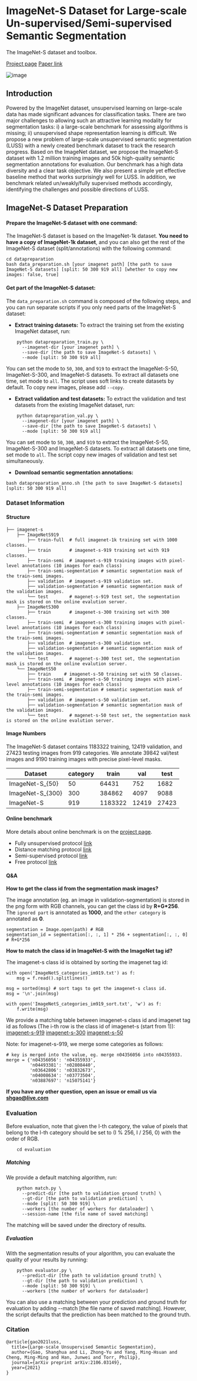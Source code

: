 # ImageNet-S Dataset for Large-scale Un-supervised/Semi-supervised Semantic Segmentation

The ImageNet-S dataset and toolbox.

[Project page](https://unsupervisedsemanticsegmentation.github.io/) [Paper link](https://arxiv.org/abs/2106.03149)

![image](https://user-images.githubusercontent.com/20515144/149651945-94501ffc-78c0-41be-a1d9-b3bfb3253370.png)

## Introduction

Powered by the ImageNet dataset, unsupervised learning on large-scale data has made significant advances for classification tasks. There are two major challenges to allowing such an attractive learning modality for segmentation tasks: i) a large-scale benchmark for assessing algorithms is missing; ii) unsupervised shape representation learning is difficult. We propose a new problem of large-scale unsupervised semantic segmentation (LUSS) with a newly created benchmark dataset to track the research progress. Based on the ImageNet dataset, we propose the ImageNet-S dataset with 1.2 million training images and 50k high-quality semantic segmentation annotations for evaluation. Our benchmark has a high data diversity and a clear task objective. We also present a simple yet effective baseline method that works surprisingly well for LUSS. In addition, we benchmark related un/weakly/fully supervised methods accordingly, identifying the challenges and possible directions of LUSS.


## ImageNet-S Dataset Preparation

#### Prepare the ImageNet-S dataset with one command:
The ImageNet-S dataset is based on the ImageNet-1k dataset.
**You need to have a copy of ImageNet-1k dataset**, 
and you can also get the rest of the ImageNet-S dataset (split/annotations) with the following command:
```shell
cd datapreparation
bash data_preparation.sh [your imagenet path] [the path to save ImageNet-S datasets] [split: 50 300 919 all] [whether to copy new images: false, true]
```

#### Get part of the ImageNet-S dataset:
The `data_preparation.sh` command is composed of the following steps, and you can run separate scripts if you only need parts of the ImageNet-S dataset:
- **Extract training datasets:**
To extract the training set from the existing ImageNet dataset, run:

```shell
    python datapreparation_train.py \
      --imagenet-dir [your imagenet path] \
      --save-dir [the path to save ImageNet-S datasets] \
      --mode [split: 50 300 919 all]
```
You can set the mode to `50`, `300`, and `919` to extract the ImageNet-S-50, ImageNet-S-300, and ImageNet-S datasets. To extract all datasets one time, set mode to `all`. The script uses soft links to create datasets by default. To copy new images, please add `--copy`.

- **Extract validation and test datasets:**
To extract the validation and test datasets from the existing ImageNet dataset, run:

```shell
    python datapreparation_val.py \
      --imagenet-dir [your imagenet path] \
      --save-dir [the path to save ImageNet-S datasets] \
      --mode [split: 50 300 919 all]
```
You can set mode to `50`, `300`, and `919` to extract the ImageNet-S-50, ImageNet-S-300 and ImageNet-S datasets. To extract all datasets one time, set mode to `all`. The script copy new images of validation and test set simultaneously.

- **Download semantic segmentation annotations:**
```shell
bash datapreparation_anno.sh [the path to save ImageNet-S datasets] [split: 50 300 919 all]
```

### Dataset Information

#### Structure
```
├── imagenet-s
    ├── ImageNetS919
        ├── train-full  # full imagenet-1k training set with 1000 classes.
        ├── train       # imagenet-s-919 training set with 919 classes.
        ├── train-semi  # imagenet-s-919 training images with pixel-level annotations (10 images for each class)
        ├── train-semi-segmentation # semantic segmentation mask of the train-semi images.
        ├── validation  # imagenet-s-919 validation set.
        ├── validation-segmentation # semantic segmentation mask of the validation images.
        └── test        # magenet-s-919 test set, the segmentation mask is stored on the online evalution server.
    ├── ImageNetS300        
        ├── train       # imagenet-s-300 training set with 300 classes.
        ├── train-semi  # imagenet-s-300 training images with pixel-level annotations (10 images for each class)
        ├── train-semi-segmentation # semantic segmentation mask of the train-semi images.
        ├── validation  # imagenet-s-300 validation set.
        ├── validation-segmentation # semantic segmentation mask of the validation images.
        └── test        # magenet-s-300 test set, the segmentation mask is stored on the online evalution server.                     
    └── ImageNetS50                            
        ├── train     # imagenet-s-50 training set with 50 classes.
        ├── train-semi  # imagenet-s-50 training images with pixel-level annotations (10 images for each class)
        ├── train-semi-segmentation # semantic segmentation mask of the train-semi images.
        ├── validation  # imagenet-s-50 validation set.
        ├── validation-segmentation # semantic segmentation mask of the validation images.
        └── test        # magenet-s-50 test set, the segmentation mask is stored on the online evalution server.   
```

#### Image Numbers
The ImageNet-S dataset contains 1183322 training, 12419 validation, and 27423 testing images from 919 categories. We annotate 39842 val/test images and 9190 training images with precise pixel-level masks.

| Dataset | category | train   | val   | test  |
|------------------|----------|---------|-------|-------|
| ImageNet-S_{50}  | 50       | 64431   | 752   | 1682  |
| ImageNet-S_{300} | 300      | 384862  | 4097  | 9088  |
| ImageNet-S        | 919      | 1183322 | 12419 | 27423 |

#### Online benchmark
More details about online benchmark is on the [project page](https://unsupervisedsemanticsegmentation.github.io/).
* Fully unsupervised protocol [link](https://codalab.lisn.upsaclay.fr/competitions/1317)
* Distance matching protocol [link](https://codalab.lisn.upsaclay.fr/competitions/1315)
* Semi-supervised protocol [link](https://codalab.lisn.upsaclay.fr/competitions/1318)
* Free protocol [link](https://codalab.lisn.upsaclay.fr/competitions/1316)


#### Q&A
**How to get the class id from the segmentation mask images?**

The image annotation (eg. an image in validation-segmentation) is stored in the png form with RGB channels,
you can get the class id by **R+G*256**.  
The `ignored part` is annotated as **1000**, and the `other category` is annotated as **0**.

```
segmentation = Image.open(path) # RGB
segmentation_id = segmentation[:, :, 1] * 256 + segmentation[:, :, 0] # R+G*256
```


**How to match the class id in ImageNet-S with the ImageNet tag id?**

The imagenet-s class id is obtained by sorting the imagenet tag id:
```
with open('ImageNetS_categories_im919.txt') as f:
    msg = f.read().splitlines()

msg = sorted(msg) # sort tags to get the imagenet-s class id.
msg = '\n'.join(msg)

with open('ImageNetS_categories_im919_sort.txt', 'w') as f:
    f.write(msg)
```
We provide a matching table between imagenet-s class id and imagenet tag id as follows (The i-th row is the class id of imagenet-s (start from 1)):
[imagenet-s-919](https://github.com/UnsupervisedSemanticSegmentation/ImageNet-S/blob/main/data/categories/ImageNetS_categories_im919.txt)
[imagenet-s-300](https://github.com/UnsupervisedSemanticSegmentation/ImageNet-S/blob/main/data/categories/ImageNetS_categories_im300.txt)
[imagenet-s-50](https://github.com/UnsupervisedSemanticSegmentation/ImageNet-S/blob/main/data/categories/ImageNetS_categories_im50.txt)

Note: for imagenet-s-919, we merge some categories as follows:
```
# key is merged into the value, eg. merge n04356056 into n04355933.
merge = {'n04356056': 'n04355933',
         'n04493381': 'n02808440',
         'n03642806': 'n03832673',
         'n04008634': 'n03773504',
         'n03887697': 'n15075141'}
```

**If you have any other question, open an issue or email us via shgao@live.com**

### Evaluation
Before evaluation, note that given the I-th category, the value of pixels that belong to the I-th category should be set to (I % 256, I / 256, 0) with the order of RGB.
```shell
    cd evaluation
```

##### Matching
We provide a default matching algorithm, run:
```shell
    python match.py \ 
      --predict-dir [the path to validation ground truth] \
      --gt-dir [the path to validation prediction] \
      --mode [split: 50 300 919] \
      --workers [the number of workers for dataloader] \
      --session-name [the file name of saved matching]
```
The matching will be saved under the directory of results.
##### Evaluation
With the segmentation results of your algorithm, you can evaluate the quality of your results by running:
```shell
    python evaluator.py \ 
      --predict-dir [the path to validation ground truth] \
      --gt-dir [the path to validation prediction] \
      --mode [split: 50 300 919] \
      --workers [the number of workers for dataloader]
```
You can also use a matching between your prediction and ground truth for evaluation by adding --match [the file name of saved matching]. 
However, the script defaults that the prediction has been matched to the ground truth.


### Citation
```
@article{gao2021luss,
  title={Large-scale Unsupervised Semantic Segmentation},
  author={Gao, Shanghua and Li, Zhong-Yu and Yang, Ming-Hsuan and Cheng, Ming-Ming and Han, Junwei and Torr, Philip},
  journal={arXiv preprint arXiv:2106.03149},
  year={2021}
}
```
